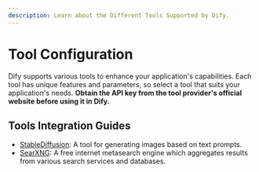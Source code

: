 ```yaml
---
description: Learn about the Different Tools Supported by Dify.
---
```


# Tool Configuration

Dify supports various tools to enhance your application's capabilities. Each tool has unique features and parameters, so select a tool that suits your application's needs. **Obtain the API key from the tool provider's official website before using it in Dify.**

## Tools Integration Guides

* [StableDiffusion](stable-diffusion.md): A tool for generating images based on text prompts.
* [SearXNG](../../../tutorials/tool-configuration/searxng.md): A free internet metasearch engine which aggregates results from various search services and databases.

